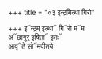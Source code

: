 +++
title = "०३ इन्द्रमित्था गिरो"

+++
इ᳓न्द्रम् इत्था᳓ गि᳓रो म᳓म  
अ᳓छागुर् इषिता᳓ इतः᳓  
आवृ᳓ते सो᳓मपीतये